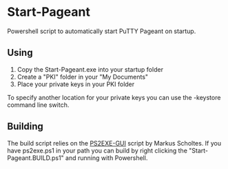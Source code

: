 # Start-Pageant
Powershell script to automatically start PuTTY Pageant on startup.

## Using

1. Copy the Start-Pageant.exe into your startup folder
2. Create a "PKI" folder in your "My Documents"
3. Place your private keys in your PKI folder

To specify another location for your private keys you can use the -keystore command line switch.

## Building

The build script relies on the [PS2EXE-GUI](https://gallery.technet.microsoft.com/scriptcenter/PS2EXE-GUI-Convert-e7cb69d5) script by Markus Scholtes. If you have ps2exe.ps1 in your path you can build by right clicking the "Start-Pageant.BUILD.ps1" and running with Powershell.
